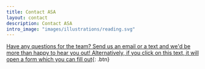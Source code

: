 ```yaml
---
title: Contact ASA
layout: contact
description: Contact ASA
intro_image: "images/illustrations/reading.svg"
---
```


[Have any questions for the team? Send us an email or a text and we'd be more than happy to hear you out! Alternatively, if you click on this text, it will open a form which you can fill out](https://berkeley.qualtrics.com/jfe/form/SV_74FuCqVZzUiDWpo){: .btn}
<br/>
